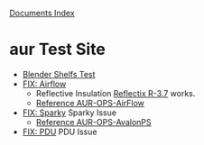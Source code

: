 [Documents Index](../)

# aur Test Site
- [Blender Shelfs Test](https://www.youtube.com/watch?v=ElGc34VtoA4)
- [FIX: Airflow](fix/airflow.html)
  - Reflective Insulation [Reflectix R-3.7](https://www.menards.com/main/building-materials/insulation/radiant-barrier/reflectix-r-3-7-double-reflective-insulation-with-staple-tab-4-x-100/st48100/p-1444452048523-c-5778.htm) works.
  - [Reference AUR-OPS-AirFlow](https://docs.google.com/spreadsheets/d/1kPnRBxUVTdoFsJWElXbdl48PXVNKeJyo44naDii_eVA)
- [FIX: Sparky](fix/sparky.html) Sparky Issue
  - [Reference AUR-OPS-AvalonPS](https://docs.google.com/spreadsheets/d/1kPnRBxUVTdoFsJWElXbdl48PXVNKeJyo44naDii_eVA)
- [FIX: PDU](fix/pdu.html) PDU Issue
